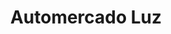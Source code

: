 ---
title: "Automercado Luz"
url: /caracas/automercado-luz-1a-transversal-los-dos-caminos/
shop: supermercado
---
